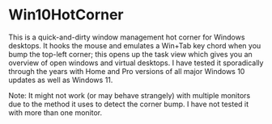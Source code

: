 # Win10HotCorner

This is a quick-and-dirty window management hot corner for Windows desktops. It hooks the mouse and emulates a Win+Tab key chord when you bump the top-left corner; this opens up the task view which gives you an overview of open windows and virtual desktops. I have tested it sporadically through the years with Home and Pro versions of all major Windows 10 updates as well as Windows 11.

Note: It might not work (or may behave strangely) with multiple monitors due to the method it uses to detect the corner bump. I have not tested it with more than one monitor.

